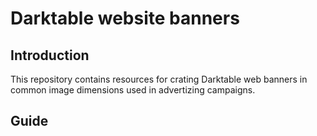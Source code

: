 # Darktable website banners #

## Introduction ##
This repository contains resources for crating Darktable web banners in common image dimensions used in advertizing campaigns.

## Guide ##
